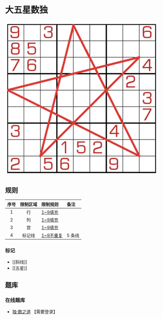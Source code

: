 # 大五星数独

![题](../../../../images/sudoku/大五星数独.png)

## 规则

| 序号  | 限制区域 | 限制规则     | 备注   |
|:---:|:----:|:---------|:-----|
|  1  |  行   | [1~9填充]  |      |
|  2  |  列   | [1~9填充]  |      |
|  3  |  宫   | [1~9填充]  |      |
|  4  | 标记线  | [1~9不重复] | 5 条线 |

### 标记

- [[斜线]]
- [[五星]]

## 题库

### 在线题库

- [独·数之道](http://www.sudokufans.org.cn/lx/game.index.php?type=5x1) 【需要登录】

[1~9填充]: ../../../../rules.md#1to9填充

[1~9不重复]: ../../../../rules.md#1to9不重复

